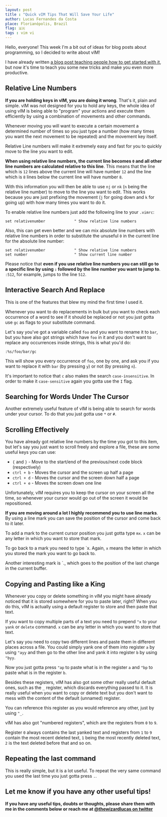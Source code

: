 ```yaml
---
layout: post
title : "Quick vIM Tips That Will Save Your Life"
author: Lucas Fernandes da Costa
place: Florianópolis, Brazil
flag: 🇧🇷
tags : vim vi
---
```


Hello, everyone! This week I'm a bit out of ideas for blog posts about programming, so I decided to write about vIM!

I have already written [a blog post teaching people how to get started with it](/2016/09/25/How-I-Learned-to-Stop-Worrying-and-Love-vIM.html), but now it's time to teach you some new tricks and make you even more productive.


## **Relative Line Numbers**

**If you are holding keys in vIM, you are doing it wrong**. That's it, plain and simple. vIM was not designed for you to hold any keys, the whole idea of using vIM is being able to "program" your actions and execute them efficiently by using a combination of movements and other commands.

Whenever moving you will want to execute a certain movement a determined number of times so you just type a number (how many times you want the next movement to be repeated) and the movement key itself.

Relative Line numbers will make it extremely easy and fast for you to quickly move to the line you want to edit.

**When using relative line numbers, the current line becomes `0` and all other line numbers are calculated relative to this line**. This means that the line which is `12` lines above the current line will have number `12` and the line which is `8` lines below the current line will have number `8`.

With this information you will then be able to use `nj` or `nk` (`n` being the relative line number) to move to the line you want to edit. This works because you are just prefixing the movement (`j` for going down and `k` for going up) with how many times you want to do it.

To enable relative line numbers just add the following line to your `.vimrc`:

```
set relativenumber             " Show relative line numbers
```

Also, this can get even better and we can mix absolute line numbers with relative line numbers in order to substitute the unuseful `0` in the current line for the absolute line number:

```
set relativenumber             " Show relative line numbers
set number                     " Show current line number
```

Please notice that **even if you use relative line numbers you can still go to a specific line by using `:` followed by the line number you want to jump to**. `:512`, for example, jumps to the line `512`.



## **Interactive Search And Replace**

This is one of the features that blew my mind the first time I used it.

Whenever you want to do replacements in bulk but you want to check each occurrence of a word to see if it should be replaced or not you just gotta use `gc` as flags to your substitute command.

Let's say you've got a variable called `foo` and you want to rename it to `bar`, but you have also got strings which have `foo` in it and you don't want to replace any occurrences inside strings, this is what you'd do:

```
:%s/foo/bar/gc
```

This will show you every occurrence of `foo`, one by one, and ask you if you want to replace it with `bar` (by pressing `y`) or not (by pressing `n`).

It's important to notice that `c` also makes the search `case-insensitive`. In order to make it `case-sensitive` again you gotta use the `I` flag.



## **Searching for Words Under The Cursor**

Another extremely useful feature of vIM is being able to search for words under your cursor. To do that you just gotta use `*` or `#`.



## **Scrolling Effectively**

You have already got relative line numbers by the time you got to this item, but let's say you just want to scroll freely and explore a file, these are some useful keys you can use:

* `{` and `}` - Move to the start/end of the previous/next code block (respectively)
* `ctrl + b` - Moves the cursor and the screen up half a page
* `ctrl + d` - Moves the cursor and the screen down half a page
* `ctrl + e` - Moves the screen down one line

Unfortunately, vIM requires you to keep the cursor on your screen all the time, so whenever your cursor would go out of the screen it would be repositioned.

**If you are moving around a lot I highly recommend you to use line marks**. By using a line mark you can save the position of the cursor and come back to it later.

To add a mark to the current cursor position you just gotta type `mx`. `x` can be any letter in which you want to store that mark.

To go back to a mark you need to type \`x. Again, `x` means the letter in which you stored the mark you want to go back to.

Another interesting mark is \`., which goes to the position of the last change in the current buffer.



## **Copying and Pasting like a King**

Whenever you copy or delete something in vIM you might have already noticed that it is stored somewhere for you to paste later, right? When you do this, vIM is actually using a default register to store and then paste that text.

If you want to copy multiple parts of a text you need to prepend `"x` to your `yank` or `delete` command. `x` can be any letter in which you want to store that text.

Let's say you need to copy two different lines and paste them in different places across a file. You could simply yank one of them into register `a` by using `"ayy` and then go to the other line and yank it into register `b` by using `"byy`.

Now you just gotta press `"ap` to paste what is in the register `a` and `"bp` to paste what is in the register `b`.

Besides these registers, vIM has also got some other really useful default ones, such as the `_` register, which discards everything passed to it. It is really useful when you want to copy or delete text but you don't want to mess with the content of the default (unnamed) register.

You can reference this register as you would reference any other, just by using `"_`.

vIM has also got "numbered registers", which are the registers from `0` to `9`.

Register `0` always contains the last yanked text and registers from `1` to `9` contain the most recent deleted text, `1` being the most recently deleted text, `2` is the text deleted before that and so on.



## **Repeating the last command**

This is really simple, but it is a lot useful. To repeat the very same command you used the last time you just gotta press `.`.



## Let me know if you have any other useful tips!

**If you have any useful tips, doubts or thoughts, please share them with me in the comments below or reach me at [@thewizardlucas on twitter](https://twitter.com/thewizardlucas)**
